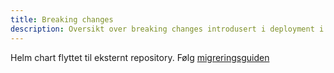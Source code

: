 ```yaml
---
title: Breaking changes
description: Oversikt over breaking changes introdusert i deployment i v1.1.0
---
```


Helm chart flyttet til eksternt repository. Følg [migreringsguiden](/nb/community/changelog/deployment/migration/)